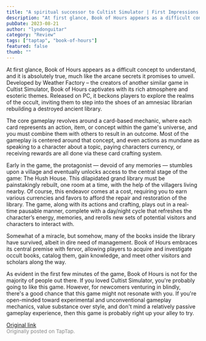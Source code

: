 ```yaml
---
title: "A spiritual successor to Cultist Simulator | First Impressions - Book of Hours"
description: "At first glance, Book of Hours appears as a difficult concept to understand, and it is absolutely true, much like the arcane secrets it promises to unveil. Developed by Weather Factory – the creators of another similar game in Cultist Simulator, Book of Hours captivates with its rich atmosphere and esoteric themes. Released on PC, it beckons players to explore the realms of the occult, inviting them to step into the shoes of an amnesiac librarian rebuilding a destroyed ancient library."
pubDate: 2023-08-21
author: "lyndonguitar"
category: "Review"
tags: ["taptap", "book-of-hours"]
featured: false
thumb: ""
---
```


At first glance, Book of Hours appears as a difficult concept to understand, and it is absolutely true, much like the arcane secrets it promises to unveil. Developed by Weather Factory – the creators of another similar game in Cultist Simulator, Book of Hours captivates with its rich atmosphere and esoteric themes. Released on PC, it beckons players to explore the realms of the occult, inviting them to step into the shoes of an amnesiac librarian rebuilding a destroyed ancient library.

The core gameplay revolves around a card-based mechanic, where each card represents an action, item, or concept within the game's universe, and you must combine them with others to result in an outcome.  Most of the gameplay is centered around that concept, and even actions as mundane as speaking to a character about a topic, paying characters currency, or receiving rewards are all done via these card crafting system.

Early in the game, the protagonist — devoid of any memories — stumbles upon a village and eventually unlocks access to the central stage of the game: The Hush House. This dilapidated grand library must be painstakingly rebuilt, one room at a time, with the help of the villagers living nearby. Of course, this endeavor comes at a cost, requiring you to earn various currencies and favors to afford the repair and restoration of the library. The game, along with its actions and crafting, plays out in a real-time pausable manner, complete with a day/night cycle that refreshes the character’s energy, memories, and rerolls new sets of potential visitors and characters to interact with.

Somewhat of a miracle, but somehow, many of the books inside the library have survived, albeit in dire need of management. Book of Hours embraces its central premise with fervor, allowing players to acquire and investigate occult books, catalog them, gain knowledge, and meet other visitors and scholars along the way.

As evident in the first few minutes of the game, Book of Hours is not for the majority of people out there. If you loved Cultist Simulator, you're probably going to like this game. However, for newcomers venturing in blindly, there's a good chance that this game might not resonate with you. If you're open-minded toward experimental and unconventional gameplay mechanics, value substance over style, and don't mind a relatively passive gameplay experience, then this game is probably right up your alley to try.

[Original link](https://www.taptap.io/post/6174079)<br><span style="font-size: 0.95em; color: #888;">Originally posted on TapTap.</span>

